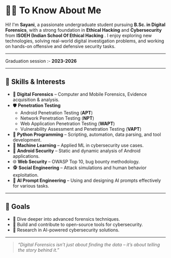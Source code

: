# 👩‍💻 To Know About Me

Hi! I'm **Sayani**, a passionate undergraduate student pursuing **B.Sc. in Digital Forensics**, with a strong foundation in **Ethical Hacking** and **Cybersecurity** from **ISOEH (Indian School Of Ethical Hacking** . I enjoy exploring new technologies, solving real-world digital investigation problems, and working on hands-on offensive and defensive security tasks.

---
Graduation session :- 
**2023-2026**

---

## 🧠 Skills & Interests

- 🔐 **Digital Forensics** – Computer and Mobile Forensics, Evidence acquisition & analysis.
- 🛡️ **Penetration Testing**  
  - Android Penetration Testing (**APT**)  
  - Network Penetration Testing (**NPT**)  
  - Web Application Penetration Testing (**WAPT**)  
  - Vulnerability Assessment and Penetration Testing (**VAPT**)
- 🐍 **Python Programming** – Scripting, automation, data parsing, and tool development.
- 🤖 **Machine Learning** – Applied ML in cybersecurity use cases.
- 📱 **Android Security** – Static and dynamic analysis of Android applications.
- 🌐 **Web Security** – OWASP Top 10, bug bounty methodology.
- 🕵️ **Social Engineering** – Attack simulations and human behavior exploitation.
- 🧠 **AI Prompt Engineering** – Using and designing AI prompts effectively for various tasks.

---

## 📌 Goals

- 🔬 Dive deeper into advanced forensics techniques.
- 🚀 Build and contribute to open-source tools for cybersecurity.
- 🧪 Research in AI-powered cybersecurity solutions.

---

> *“Digital Forensics isn’t just about finding the data – it’s about telling the story behind it.”*

